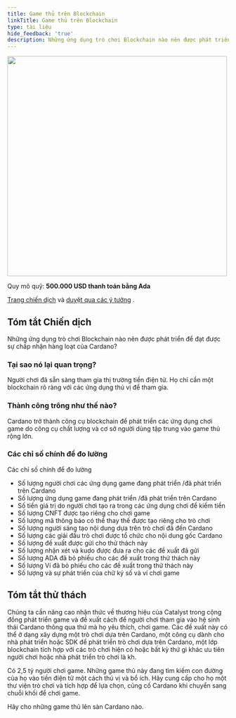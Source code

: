```yaml
---
title: Game thủ trên Blockchain
linkTitle: Game thủ trên Blockchain
type: tài liệu
hide_feedback: 'true'
description: Những ứng dụng trò chơi Blockchain nào nên được phát triển để đạt được sự chấp nhận hàng loạt của Cardano?
---
```


<img src="https://cardano.ideascale.com/community-library/accounts/93/936143/Public/08-Gamers-On-Chained-82871b.png" style="width:500px;height500px">

Quy mô quỹ: **500.000 USD thanh toán bằng Ada**

[Trang chiến dịch](https://cardano.ideascale.com/c/idea/381329) và [duyệt qua các ý tưởng](https://cardano.ideascale.com/c/campaigns/26440/stage/all/ideas/unspecified) .

## Tóm tắt Chiến dịch

Những ứng dụng trò chơi Blockchain nào nên được phát triển để đạt được sự chấp nhận hàng loạt của Cardano?

### Tại sao nó lại quan trọng?

Người chơi đã sẵn sàng tham gia thị trường tiền điện tử. Họ chỉ cần một blockchain rõ ràng với các ứng dụng thú vị để tham gia.

### Thành công trông như thế nào?

Cardano trở thành công cụ blockchain để phát triển các ứng dụng chơi game do công cụ chất lượng và cơ sở người dùng tập trung vào game thủ rộng lớn.

### Các chỉ số chính để đo lường

Các chỉ số chính để đo lường

- Số lượng người chơi các ứng dụng game đang phát triển /đã phát triển trên Cardano
- Số lượng ứng dụng game đang phát triển /đã phát triển trên Cardano
- Số tiền giá trị do người chơi tạo ra trong các ứng dụng chơi để kiếm tiền
- Số lượng CNFT được tạo riêng cho chơi game
- Số lượng mã thông báo có thể thay thế được tạo riêng cho trò chơi
- Số lượng người sáng tạo nội dung dựa trên trò chơi đã đến Cardano
- Số lượng các giải đấu trò chơi được tổ chức cho nội dung gốc Cardano
- Số lượng đề xuất được gửi cho thử thách này
- Số lượng nhận xét và kudo được đưa ra cho các đề xuất đã gửi
- Số lượng ADA đã bỏ phiếu cho các đề xuất trong thử thách này
- Số lượng Ví đã bỏ phiếu cho các đề xuất trong thử thách này
- Số lượng và sự phát triển của chữ ký số và ví chơi game

## Tóm tắt thử thách

Chúng ta cần nâng cao nhận thức về thương hiệu của Catalyst trong cộng đồng phát triển game và đề xuất cách để người chơi tham gia vào hệ sinh thái Cardano thông qua thứ mà họ yêu thích, chơi game. Các đề xuất này có thể ở dạng xây dựng một trò chơi dựa trên Cardano, một công cụ dành cho nhà phát triển hoặc SDK để phát triển trò chơi dựa trên Cardano, một lớp blockchain tích hợp với các trò chơi hiện có hoặc bất kỳ thứ gì khác ưu tiên người chơi hoặc nhà phát triển trò chơi là kh.

Có 2,5 tỷ người chơi game. Những game thủ này đang tìm kiếm con đường của họ vào tiền điện tử một cách thú vị và bổ ích. Hãy cung cấp cho họ một thư viện trò chơi và tích hợp để lựa chọn, củng cố Cardano khi chuyển sang chuỗi khối để chơi game.

Hãy cho những game thủ lên sàn Cardano nào.
